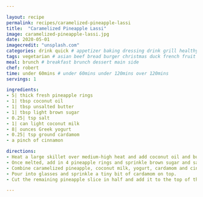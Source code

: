 ```yaml
---

layout: recipe
permalink: recipes/caramelized-pineapple-lassi 
title:  "Caramelized Pineapple Lassi"
image: caramelized-pineapple-lassi.jpg 
date: 2020-05-01
imagecredit: "unsplash.com" 
categories: drink quick # appetizer baking dressing drink grill healthyish marinade oven pickling quick raw salad sandwich sauce snack soup
tags: vegetarian # asian beef bread burger christmas duck french fruit indian italian mexican nuts pasta pork poultry rice seafood thanksgiving vegetarian
meal: brunch # breakfast brunch dessert main side
chef: robert 
time: under 60mins # under 60mins under 120mins over 120mins
servings: 1 

ingredients:
- 5| thick fresh pineapple rings
- 1| tbsp coconut oil
- 1| tbsp unsalted butter
- 1| tbsp light brown sugar
- 0.25| tsp salt
- 1| can light coconut milk
- 8| ounces Greek yogurt
- 0.25| tsp ground cardamom
- a pinch of cinnamon

directions:
- Heat a large skillet over medium-high heat and add coconut oil and butter. 
- Once melted, add in 4 pineapple rings and sprinkle brown sugar and salt over top. Cook until golden brown and "caramely" on both sides, about 5 minutes per side. Remove and let cool slightly.
- Combine caramelized pineapple, coconut milk, yogurt, cardamom and cinnamon in a blender and puree until smooth. 
- Pour into glasses and sprinkle a tiny bit of cardamom on top. 
- Cut the remaining pineapple slice in half and add it to the top of the shake. Serve.

--- 
```

